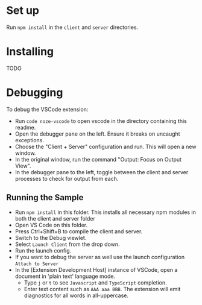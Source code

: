 # Set up

Run `npm install` in the `client` and `server` directories.

# Installing

TODO

# Debugging

To debug the VSCode extension:

* Run `code noze-vscode` to open vscode in the directory containing this readme.
* Open the debugger pane on the left. Ensure it breaks on uncaught exceptions.
* Choose the "Client + Server" configuration and run. This will open a new window.
* In the original window, run the command "Output: Focus on Output View".
* In the debugger pane to the left, toggle between the client and server processes to check for output from each.

## Running the Sample

- Run `npm install` in this folder. This installs all necessary npm modules in both the client and server folder
- Open VS Code on this folder.
- Press Ctrl+Shift+B to compile the client and server.
- Switch to the Debug viewlet.
- Select `Launch Client` from the drop down.
- Run the launch config.
- If you want to debug the server as well use the launch configuration `Attach to Server`
- In the [Extension Development Host] instance of VSCode, open a document in 'plain text' language mode.
	- Type `j` or `t` to see `Javascript` and `TypeScript` completion.
	- Enter text content such as `AAA aaa BBB`. The extension will emit diagnostics for all words in all-uppercase.
